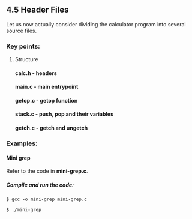 ## 4.5 Header Files
Let us now actually consider dividing the calculator program into several source files.

### Key points:

1. Structure

      #### calc.h - headers
      
      #### main.c - main entrypoint
      
      #### getop.c - getop function
      
      #### stack.c - push, pop and their variables
      
      #### getch.c - getch and ungetch

### Examples:

#### Mini grep

  Refer to the code in **mini-grep.c**.

  ##### Compile and run the code:

  ```
  $ gcc -o mini-grep mini-grep.c

  $ ./mini-grep
  ```